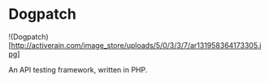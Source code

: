 Dogpatch
========

!(Dogpatch)[http://activerain.com/image_store/uploads/5/0/3/3/7/ar131958364173305.jpg]

An API testing framework, written in PHP.